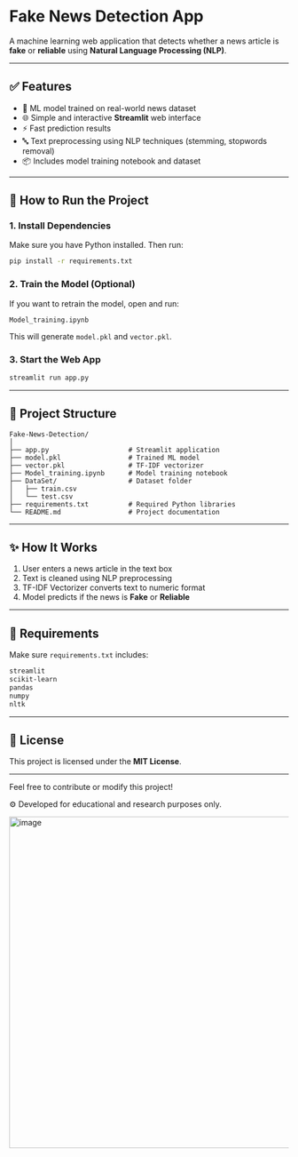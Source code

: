 # Fake News Detection App

A machine learning web application that detects whether a news article is **fake** or **reliable** using **Natural Language Processing (NLP)**.

---

## ✅ Features

* 🧠 ML model trained on real-world news dataset
* 🌐 Simple and interactive **Streamlit** web interface
* ⚡ Fast prediction results
* 🔤 Text preprocessing using NLP techniques (stemming, stopwords removal)
* 📦 Includes model training notebook and dataset

---

## 🚀 How to Run the Project

### 1. Install Dependencies

Make sure you have Python installed. Then run:

```bash
pip install -r requirements.txt
```

### 2. Train the Model (Optional)

If you want to retrain the model, open and run:

```
Model_training.ipynb
```

This will generate `model.pkl` and `vector.pkl`.

### 3. Start the Web App

```bash
streamlit run app.py
```

---

## 📁 Project Structure

```
Fake-News-Detection/
│
├── app.py                    # Streamlit application
├── model.pkl                 # Trained ML model
├── vector.pkl                # TF-IDF vectorizer
├── Model_training.ipynb      # Model training notebook
├── DataSet/                  # Dataset folder
│   ├── train.csv
│   └── test.csv
├── requirements.txt          # Required Python libraries
└── README.md                 # Project documentation
```

---

## ✨ How It Works

1. User enters a news article in the text box
2. Text is cleaned using NLP preprocessing
3. TF-IDF Vectorizer converts text to numeric format
4. Model predicts if the news is **Fake** or **Reliable**

---

## 🧩 Requirements

Make sure `requirements.txt` includes:

```txt
streamlit
scikit-learn
pandas
numpy
nltk
```

---

## 📜 License

This project is licensed under the **MIT License**.

---

Feel free to contribute or modify this project!

⚙️ Developed for educational and research purposes only.

<img width="612" height="597" alt="image" src="https://github.com/user-attachments/assets/1eb69f2f-faad-4ff4-ab7f-09c850cc8661" />

